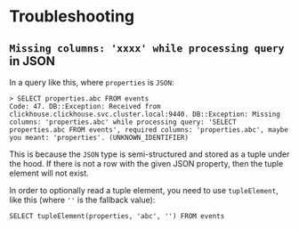 # Troubleshooting

## `Missing columns: 'xxxx' while processing query` in JSON

In a query like this, where `properties` is `JSON`:

```
> SELECT properties.abc FROM events
Code: 47. DB::Exception: Received from clickhouse.clickhouse.svc.cluster.local:9440. DB::Exception: Missing columns: 'properties.abc' while processing query: 'SELECT properties.abc FROM events', required columns: 'properties.abc', maybe you meant: 'properties'. (UNKNOWN_IDENTIFIER)
```

This is because the `JSON` type is semi-structured and stored as a tuple under the hood. If there is not a row
with the given JSON property, then the tuple element will not exist.

In order to optionally read a tuple element, you need to use `tupleElement`, like this (where `''` is the
fallback value):

```
SELECT tupleElement(properties, 'abc', '') FROM events
```
